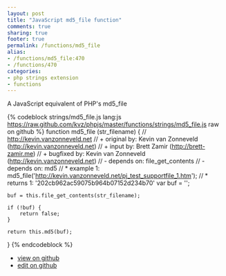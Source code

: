```yaml
---
layout: post
title: "JavaScript md5_file function"
comments: true
sharing: true
footer: true
permalink: /functions/md5_file
alias:
- /functions/md5_file:470
- /functions/470
categories:
- php strings extension
- functions
---
```

A JavaScript equivalent of PHP's md5_file

<!-- more -->

{% codeblock strings/md5_file.js lang:js https://raw.github.com/kvz/phpjs/master/functions/strings/md5_file.js raw on github %}
function md5_file (str_filename) {
    // http://kevin.vanzonneveld.net
    // +   original by: Kevin van Zonneveld (http://kevin.vanzonneveld.net)
    // +      input by: Brett Zamir (http://brett-zamir.me)
    // +   bugfixed by: Kevin van Zonneveld (http://kevin.vanzonneveld.net)
    // -    depends on: file_get_contents
    // -    depends on: md5
    // *     example 1: md5_file('http://kevin.vanzonneveld.net/pj_test_supportfile_1.htm');
    // *     returns 1: '202cb962ac59075b964b07152d234b70'
    var buf = '';

    buf = this.file_get_contents(str_filename);

    if (!buf) {
        return false;
    }

    return this.md5(buf);
}
{% endcodeblock %}

 - [view on github](https://github.com/kvz/phpjs/blob/master/functions/strings/md5_file.js)
 - [edit on github](https://github.com/kvz/phpjs/edit/master/functions/strings/md5_file.js)


